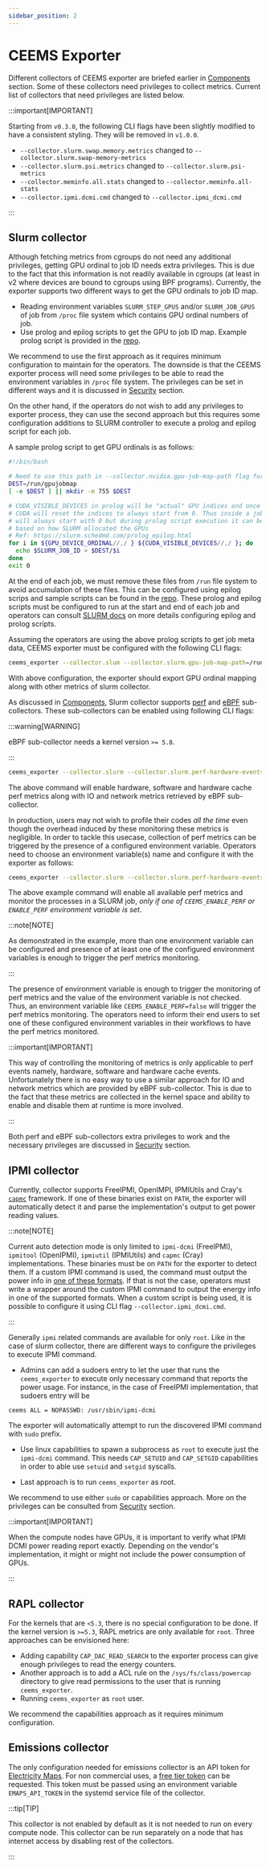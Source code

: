 ```yaml
---
sidebar_position: 2
---
```


# CEEMS Exporter

Different collectors of CEEMS exporter are briefed earlier in
[Components](../components/ceems-exporter.md) section. Some of these collectors need
privileges to collect metrics. Current list of collectors that need privileges are
listed below.

:::important[IMPORTANT]

Starting from `v0.3.0`, the following CLI flags have been slightly modified to have
a consistent styling. They will be removed in `v1.0.0`.

- `--collector.slurm.swap.memory.metrics` changed to `--collector.slurm.swap-memory-metrics`
- `--collector.slurm.psi.metrics` changed to `--collector.slurm.psi-metrics`
- `--collector.meminfo.all.stats` changed to `--collector.meminfo.all-stats`
- `--collector.ipmi.dcmi.cmd` changed to `--collector.ipmi_dcmi.cmd`

:::

## Slurm collector

Although fetching metrics from cgroups do not need any additional privileges, getting
GPU ordinal to job ID needs extra privileges. This is due to the fact that this
information is not readily available in cgroups (at least in v2 where devices are
bound to cgroups using BPF programs). Currently, the exporter supports two different
ways to get the GPU ordinals to job ID map.

- Reading environment variables `SLURM_STEP_GPUS` and/or `SLURM_JOB_GPUS` of job from
`/proc` file system which contains GPU ordinal numbers of job.
- Use prolog and epilog scripts to get the GPU to job ID map. Example prolog script
is provided in the [repo](https://github.com/mahendrapaipuri/ceems/tree/main/etc/slurm).

We recommend to use the first approach as it requires minimum configuration to maintain
for the operators. The downside is that the CEEMS exporter process will need some
privileges to be able to read the environment variables in `/proc` file system. The
privileges can be set in different ways and it is discussed in [Security](./security.md)
section.

On the other hand, if the operators do not wish to add any privileges to exporter
process, they can use the second approach but this requires some configuration additions
to SLURM controller to execute a prolog and epilog script for each job.

<!-- A sample prolog script to get job meta data is as follows:

```bash
#!/bin/bash

# Need to use this path in --collector.slurm.job-props-path flag for ceems_exporter
DEST=/run/slurmjobprops
[ -e $DEST ] || mkdir -m 755 $DEST

# Important to keep the order as SLURM_JOB_USER SLURM_JOB_ACCOUNT SLURM_JOB_NODELIST
echo $SLURM_JOB_USER $SLURM_JOB_ACCOUNT $SLURM_JOB_NODELIST > $DEST/$SLURM_JOB_ID
exit 0 
``` -->

A sample prolog script to get GPU ordinals is as follows:

```bash
#!/bin/bash

# Need to use this path in --collector.nvidia.gpu-job-map-path flag for ceems_exporter
DEST=/run/gpujobmap
[ -e $DEST ] || mkdir -m 755 $DEST

# CUDA_VISIBLE_DEVICES in prolog will be "actual" GPU indices and once job starts
# CUDA will reset the indices to always start from 0. Thus inside a job, CUDA_VISIBLE_DEVICES
# will always start with 0 but during prolog script execution it can be any ordinal index
# based on how SLURM allocated the GPUs
# Ref: https://slurm.schedmd.com/prolog_epilog.html
for i in ${GPU_DEVICE_ORDINAL//,/ } ${CUDA_VISIBLE_DEVICES//,/ }; do
  echo $SLURM_JOB_ID > $DEST/$i
done
exit 0 
```

At the end of each job, we must remove these files from `/run` file system to avoid
accumulation of these files. This can be configured using epilog scrips and sample
scripts can be found in the [repo](https://github.com/mahendrapaipuri/ceems/tree/main/etc/slurm/epilog.d).
These prolog and epilog scripts must be configured to run at the start and end of each
job and operators can consult [SLURM docs](https://slurm.schedmd.com/prolog_epilog.html)
on more details configuring epilog and prolog scripts.

Assuming the operators are using the above prolog scripts to get job meta data, CEEMS
exporter must be configured with the following CLI flags:

```bash
ceems_exporter --collector.slum --collector.slurm.gpu-job-map-path=/run/gpujobmap
```

With above configuration, the exporter should export GPU ordinal mapping
along with other metrics of slurm collector.

As discussed in [Components](../components/ceems-exporter.md#slurm-collector), Slurm
collector supports [perf](../components/ceems-exporter.md#perf-sub-collector) and
[eBPF](../components/ceems-exporter.md#ebpf-sub-collector) sub-collectors. These
sub-collectors can be enabled using following CLI flags:

:::warning[WARNING]

eBPF sub-collector needs a kernel version `>= 5.8`.

:::

```bash
ceems_exporter --collector.slurm --collector.slurm.perf-hardware-events --collector.slurm.perf-software-events --collector.slurm.perf-hardware-cache-events --collector.slurm.io-metrics --collector.slurm.network-metrics
```

The above command will enable hardware, software and hardware cache perf metrics along
with IO and network metrics retrieved by eBPF sub-collector.

In production, users may not wish to profile their codes _all the time_ even though
the overhead induced by these monitoring these metrics is negligible. In order to
tackle this usecase, collection of perf metrics can be triggered by the presence of
a configured environment variable. Operators need to choose an environment variable(s)
name and configure it with the exporter as follows:

```bash
ceems_exporter --collector.slurm --collector.slurm.perf-hardware-events --collector.slurm.perf-software-events --collector.slurm.perf-hardware-cache-events --collector.slurm.perf-env-var=CEEMS_ENABLE_PERF --collector.slurm.perf-env-var=ENABLE_PERF
```

The above example command will enable all available perf metrics and monitor the processes
in a SLURM job, _only if one of `CEEMS_ENABLE_PERF` or `ENABLE_PERF` environment variable is set_.

:::note[NOTE]

As demonstrated in the example, more than one environment variable can be configured and
presence of at least one of the configured environment variables is enough to trigger
the perf metrics monitoring.

:::

The presence of environment variable is enough to trigger the monitoring of perf metrics and
the value of the environment variable is not checked. Thus, an environment variable like
`CEEMS_ENABLE_PERF=false` will trigger the perf metrics monitoring. The operators need to
inform their end users to set one of these configured environment variables in their
workflows to have the perf metrics monitored.

:::important[IMPORTANT]

This way of controlling the monitoring of metrics is only applicable to perf events namely,
hardware, software and hardware cache events. Unfortunately there is no easy way to use a
similar approach for IO and network metrics which are provided by eBPF sub-collector. This
is due to the fact that these metrics are collected in the kernel space and ability to
enable and disable them at runtime is more involved.

:::

Both perf and eBPF sub-collectors extra privileges to work and the necessary privileges
are discussed in [Security](./security.md) section.

## IPMI collector

Currently, collector supports FreeIPMI, OpenIMPI, IPMIUtils and Cray's [`capmc`](https://cray-hpe.github.io/docs-csm/en-10/operations/power_management/cray_advanced_platform_monitoring_and_control_capmc/)
framework. If one of these binaries exist on `PATH`, the exporter will automatically
detect it and parse the implementation's output to get power reading values.

:::note[NOTE]

Current auto detection mode is only limited to `ipmi-dcmi` (FreeIPMI), `ipmitool`
(OpenIPMI), `ipmiutil` (IPMIUtils) and `capmc` (Cray) implementations. These binaries
must be on `PATH` for the exporter to detect them. If a custom IPMI command is used,
the command must output the power info in
[one of these formats](https://github.com/mahendrapaipuri/ceems/blob/c031e0e5b484c30ad8b6e2b68e35874441e9d167/pkg/collector/ipmi.go#L35-L92).
If that is not the case, operators must write a wrapper around the custom IPMI command
to output the energy info in one of the supported formats. When a custom script is being
used, it is possible to configure it using CLI flag `--collector.ipmi_dcmi.cmd`.

:::

Generally `ipmi` related commands are available for only `root`. Like in the case of
slurm collector, there are different ways to configure the privileges to execute
IPMI command.

- Admins can add a sudoers entry to let the user that runs the `ceems_exporter` to
execute only necessary command that reports the power usage. For instance, in the case of FreeIPMI
implementation, that sudoers entry will be

```plain
ceems ALL = NOPASSWD: /usr/sbin/ipmi-dcmi
```

The exporter will automatically attempt to run the discovered IPMI command with `sudo`
prefix.

- Use linux capabilities to spawn a subprocess as `root` to execute just the `ipmi-dcmi`
command. This needs `CAP_SETUID` and `CAP_SETGID` capabilities in order to able use `setuid` and
`setgid` syscalls.

- Last approach is to run `ceems_exporter` as root.

We recommend to use either `sudo` or capabilities approach. More on the privileges
can be consulted from [Security](./security.md) section.

:::important[IMPORTANT]

When the compute nodes have GPUs, it is important to verify what IPMI DCMI
power reading report exactly. Depending on the vendor's implementation, it might or
might not include the power consumption of GPUs.

:::

## RAPL collector

For the kernels that are `<5.3`, there is no special configuration to be done. If the
kernel version is `>=5.3`, RAPL metrics are only available for `root`. Three approaches
can be envisioned here:

- Adding capability `CAP_DAC_READ_SEARCH` to the exporter process can give enough
privileges to read the energy counters.
- Another approach is to add a ACL rule on the `/sys/fs/class/powercap`
directory to give read permissions to the user that is running `ceems_exporter`.
- Running `ceems_exporter` as `root` user.

We recommend the capabilities approach as it requires minimum configuration.

## Emissions collector

The only configuration needed for emissions collector is an API token for
[Electricity Maps](https://app.electricitymaps.com/map). For non commercial uses,
a [free tier token](https://www.electricitymaps.com/free-tier-api) can be requested.
This token must be passed using an environment variable `EMAPS_API_TOKEN` in the
systemd service file of the collector.

:::tip[TIP]

This collector is not enabled by default as it is not needed to run on every compute node.
This collector can be run separately on a node that has internet access by disabling
rest of the collectors.

:::
